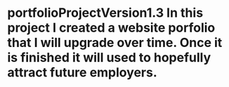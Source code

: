 # portfolioProjectVersion1.3 In this project I created a website porfolio that I will upgrade over time. Once it is finished it will used to hopefully attract future employers.
